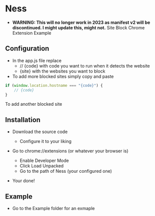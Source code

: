 # Ness
- **WARNING: This will no longer work in 2023 as manifest v2 will be discontinued. I might update this, might not.**
Site Block Chrome Extension Example

## Configuration
- In the app.js file replace
    - // {code} with code you want to run when it detects the website
    - {site} with the websites you want to block
- To add more blocked sites simply copy and paste 
```js
if (window.location.hostname === "{code}") {
    // {code}
}
```
To add another blocked site

## Installation
- Download the source code
    - Configure it to your liking
    
- Go to chrome://extensions (or whatever your browser is) 
    - Enable Developer Mode
    - Click Load Unpacked
    - Go to the path of Ness (your configured one)
- Your done!

## Example
- Go to the Example folder for an exmaple
